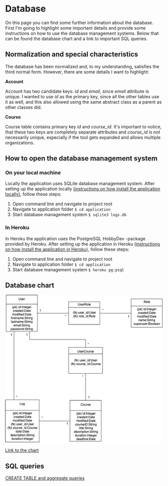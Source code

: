 # Database

On this page you can find some further information about the database. First I'm going to highlight some important details and provide some instructions on how to use the database management systems. Below that can be found the database chart and a link to important SQL queries.

## Normalization and special characteristics

The database has been normalized and, to my understanding, satisfies the third normal form. However, there are some details I want to highlight:

__Account__

Account has two candidate keys: *id* and *email*, since *email* attribute is unique. I wanted to use *id* as the primary key, since all the other tables use it as well, and this also allowed using the same abstract class as a parent as other classes did.

__Course__

Course table contains primary key *id* and *course_id*. It's important to notice, that these two keys are completely separate attributes and *course_id* is not necessarily unique, especially if the tool gets expanded and allows multiple organizations.

## How to open the database management system

### On your local machine

Locally the application uses SQLite database management system. After setting up the application locally [(instructions on how install the application locally)](https://github.com/MikaelTornwall/timetracker/blob/master/documentation/installation.md#locally), follow these steps:

1. Open command line and navigate to project root
2. Navigate to application folder `$ cd application`
3. Start database management system `$ sqlite3 logs.db`

### In Heroku

In Heroku the application uses the PostgreSQL HobbyDev -package provided by Heroku. After setting up the application in Heroku [(instructions on how install the application in Heroku)](https://github.com/MikaelTornwall/timetracker/blob/master/documentation/installation.md#heroku), follow these steps:

1. Open command line and navigate to project root
2. Navigate to application folder `$ cd application`
3. Start database management system `$ heroku pg:psql`

## Database chart

![database chart](https://github.com/MikaelTornwall/timetracker/blob/master/documentation/timetracker.png)

[Link to the chart](https://drive.google.com/file/d/176zQnYk9ukeFViq_n_RI6qthSVZ2TaM1/view?usp=sharing)

## SQL queries

[CREATE TABLE and aggregate queries](https://github.com/MikaelTornwall/timetracker/blob/master/documentation/sqlqueries.md)
